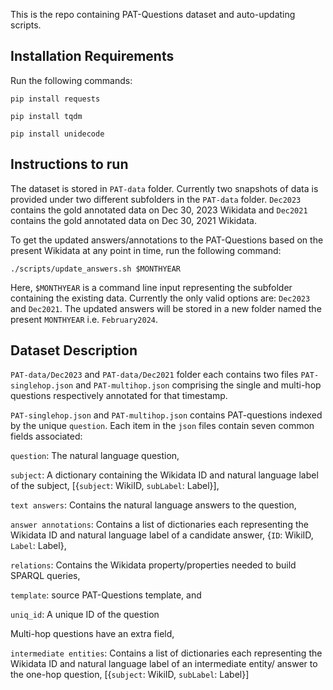This is the repo containing PAT-Questions dataset and auto-updating scripts.

## Installation Requirements

Run the following commands:

`pip install requests`

`pip install tqdm`

`pip install unidecode`

## Instructions to run

The dataset is stored in `PAT-data` folder. Currently two snapshots of data is provided under two different subfolders in the `PAT-data` folder.  `Dec2023` contains the gold annotated data on Dec 30, 2023 Wikidata and  `Dec2021` contains the gold annotated data on Dec 30, 2021 Wikidata.

To get the updated answers/annotations to the PAT-Questions based on the present Wikidata at any point in time, run the following command:

`./scripts/update_answers.sh $MONTHYEAR`

Here, `$MONTHYEAR` is a command line input representing the subfolder containing the existing data. Currently the only valid options are: `Dec2023` and `Dec2021`. 
The updated answers will be stored in a new folder named the present `MONTHYEAR` i.e. `February2024`.


## Dataset Description

`PAT-data/Dec2023` and `PAT-data/Dec2021` folder each contains two files `PAT-singlehop.json` and `PAT-multihop.json` comprising the single and multi-hop questions respectively annotated for that timestamp.

`PAT-singlehop.json` and `PAT-multihop.json` contains PAT-questions indexed by the unique `question`.
Each item in the `json` files contain seven common fields associated:

`question`: The natural language question, 

`subject`: A dictionary containing the Wikidata ID and natural language label of the subject, [{`subject`: WikiID, `subLabel`: Label}],

`text answers`: Contains the natural language answers to the question, 

`answer annotations`: Contains a list of dictionaries each representing the Wikidata ID and natural language label of a candidate answer, {`ID`: WikiID, `Label`: Label},

`relations`: Contains the Wikidata property/properties needed to build SPARQL queries,

`template`: source PAT-Questions template, and 

`uniq_id`: A unique ID of the question
 
 Multi-hop questions have an extra field,
 
 `intermediate entities`: Contains a list of dictionaries each representing the Wikidata ID and natural language label of an intermediate entity/ answer to the one-hop question, [{`subject`: WikiID, `subLabel`: Label}]
